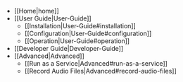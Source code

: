 * [[Home|home]]
* [[User Guide|User-Guide]]
    * [[Installation|User-Guide#installation]]
    * [[Configuration|User-Guide#configuration]]
    * [[Operation|User-Guide#operation]]
* [[Developer Guide|Developer-Guide]]
* [[Advanced|Advanced]]
    * [[Run as a Service|Advanced#run-as-a-service]]
    * [[Record Audio Files|Advanced#record-audio-files]]